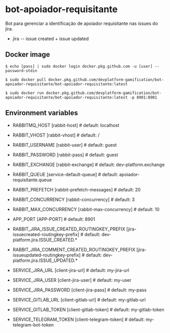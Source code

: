 # bot-apoiador-requisitante
Bot para gerenciar a identificação de apoiador requisitante nas issues do jira.
- jira -- issue created + issue updated

## Docker image

`$ echo [pass] | sudo docker login docker.pkg.github.com -u [user] --password-stdin`

`$ sudo docker pull docker.pkg.github.com/devplatform-gamification/bot-apoiador-requisitante/bot-apoiador-requisitante:latest`

`$ sudo docker run docker.pkg.github.com/devplatform-gamification/bot-apoiador-requisitante/bot-apoiador-requisitante:latest -p 8901:8901`

## Environment variables

- RABBITMQ_HOST 	[rabbit-host] # default: localhost
- RABBIT_VHOST 	[rabbit-vhost] # default: /
- RABBIT_USERNAME 	[rabbit-user] # default: guest
- RABBIT_PASSWORD 	[rabbit-pass] # default: guest
- RABBIT_EXCHANGE 	[rabbit-exchange] # default: dev-platform.exchange
- RABBIT_QUEUE [service-default-queue] # default: apoiador-requisitante.queue
- RABBIT_PREFETCH   [rabbit-prefetch-messages] # default: 20
- RABBIT_CONCURRENCY [rabbit-concurrency] # default: 3
- RABBIT_MAX_CONCURRENCY [rabbit-max-concurrency] # default: 10

- APP_PORT [APP-PORT] # default: 8901
- RABBIT_JIRA_ISSUE_CREATED_ROUTINGKEY_PREFIX [jira-issuecreated-routingkey-prefix] # default: dev-platform.jira.ISSUE_CREATED.*
- RABBIT_JIRA_COMMENT_CREATED_ROUTINGKEY_PREFIX [jira-issueupdated-routingkey-prefix] # default: dev-platform.jira.ISSUE_UPDATED.*

- SERVICE_JIRA_URL [client-jira-url] # default: my-jira-url
- SERVICE_JIRA_USER [client-jira-user] # default: my-user
- SERVICE_JIRA_PASSWORD [client-jira-pass] # default: my-pass

- SERVICE_GITLAB_URL [client-gitlab-url] # default: my-gitlab-url
- SERVICE_GITLAB_TOKEN [client-gitlab-token] # default: my-gitlab-token

- SERVICE_TELEGRAM_TOKEN [client-telegram-token] # default: my-telegram-bot-token
	
